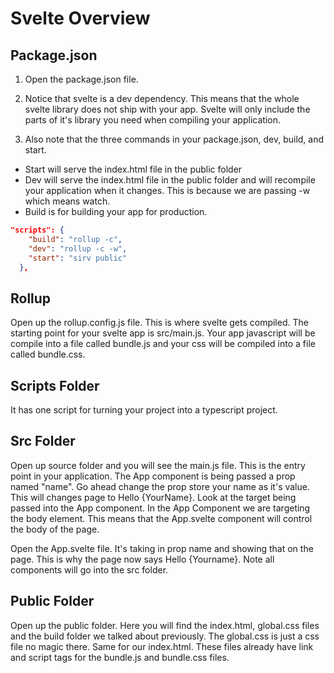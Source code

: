 # Svelte Overview

## Package.json
1. Open the package.json file.  

2. Notice that svelte is a dev dependency.  This means that the whole svelte library does not ship with your app.  Svelte will only include the parts of it's library you need when compiling your application.

3. Also note that the three commands in your package.json, dev, build, and start.

  - Start will serve the index.html file in the public folder
  - Dev will serve the index.html file in the public folder and will recompile your application when it changes.  This is because we are passing -w which means watch.
  - Build is for building your app for production.
 

```json
"scripts": {
    "build": "rollup -c",
    "dev": "rollup -c -w",
    "start": "sirv public"
  },
```

## Rollup

Open up the rollup.config.js file.  This is where svelte gets compiled. The starting point for your svelte app is src/main.js.  Your app javascript will be compile into a file called bundle.js and your css will be compiled into a file called bundle.css.

## Scripts Folder

It has one script for turning your project into a typescript project.

## Src Folder

Open up source folder and you will see the main.js file.  This is the entry point in your application.  The App component is being passed a prop named "name".  Go ahead change the prop store your name as it's value.  This will changes page to Hello {YourName}.  Look at the target being passed into the App component.  In the App Component we are targeting the body element.  This means that the App.svelte component will control the body of the page.

Open the App.svelte file.  It's taking in prop name and showing that on the page.  This is why the page now says Hello {Yourname}.  Note all components will go into the src folder.

## Public Folder

Open up the public folder.  Here you will find the index.html, global.css files and the build folder we talked about previously. The global.css is just a css file no magic there.  Same for our index.html.  These files already have link and script tags for the bundle.js and bundle.css files.
